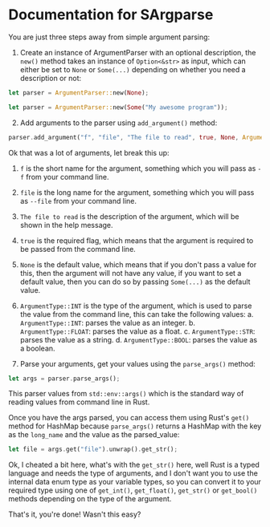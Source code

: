 # Documentation for SArgparse

You are just three steps away from simple argument parsing:

1. Create an instance of ArgumentParser with an optional description, the `new()` method takes an instance of `Option<&str>` as input, which can either be set to `None` or `Some(...)` depending on whether you need a description or not:

```rust
let parser = ArgumentParser::new(None);
```

```rust
let parser = ArgumentParser::new(Some("My awesome program"));
```

2. Add arguments to the parser using `add_argument()` method:

```rust
parser.add_argument("f", "file", "The file to read", true, None, ArgumentType::INT);
```

Ok that was a lot of arguments, let break this up:

1. `f` is the short name for the argument, something which you will pass as `-f` from your command line.
2. `file` is the long name for the argument, something which you will pass as `--file` from your command line.
3. `The file to read` is the description of the argument, which will be shown in the help message.
4. `true` is the required flag, which means that the argument is required to be passed from the command line.
5. `None` is the default value, which means that if you don't pass a value for this, then the argument will not have any value, if you want to set a default value, then you can do so by passing `Some(...)` as the default value.
6. `ArgumentType::INT` is the type of the argument, which is used to parse the value from the command line, this can take the following values:
    a. `ArgumentType::INT`: parses the value as an integer.
    b. `ArgumentType::FLOAT`: parses the value as a float.
    c. `ArgumentType::STR`: parses the value as a string.
    d. `ArgumentType::BOOL`: parses the value as a boolean.

3. Parse your arguments, get your values using the `parse_args()` method:

```rust
let args = parser.parse_args();
```

This parser values from `std::env::args()` which is the standard way of reading values from command line in Rust.

Once you have the args parsed, you can access them using Rust's `get()` method for HashMap because `parse_args()` returns a HashMap with the key as the `long_name` and the value as the parsed_value:

```rust
let file = args.get("file").unwrap().get_str();
```

Ok, I cheated a bit here, what's with the `get_str()` here, well Rust is a typed language and needs the type of arguments, and I don't want you to use the internal data enum type as your variable types, so you can convert it to your required type using one of `get_int()`, `get_float()`, `get_str()` or `get_bool()` methods depending on the type of the argument.

That's it, you're done! Wasn't this easy? 